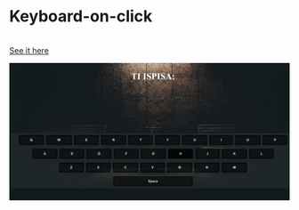 # Keyboard-on-click

<br> <a href="https://borislavpetrovikj.github.io/Keyboard-on-click/">See it here</a>
<br>

<img src="Screenshot (13).png">
